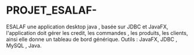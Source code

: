 # PROJET_ESALAF-
ESALAF une application desktop java , basée sur JDBC et JavaFX, l'application doit gérer les credit, les commandes , les produits, les clients, ainsi elle donne un tableau de bord générique. Outils : JavaFX, JDBC , MySQL , Java.
